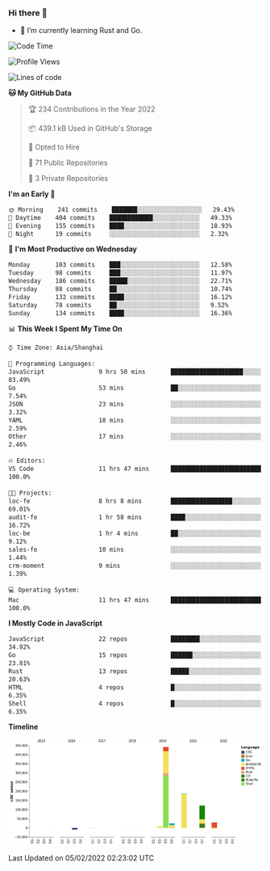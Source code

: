 ### Hi there 👋

- 🌱 I’m currently learning Rust and Go.

<!--START_SECTION:waka-->
![Code Time](http://img.shields.io/badge/Code%20Time-191%20hrs%2040%20mins-blue)

![Profile Views](http://img.shields.io/badge/Profile%20Views-1-blue)

![Lines of code](https://img.shields.io/badge/From%20Hello%20World%20I%27ve%20Written-808%20Thousand%20lines%20of%20code-blue)

**🐱 My GitHub Data** 

> 🏆 234 Contributions in the Year 2022
 > 
> 📦 439.1 kB Used in GitHub's Storage 
 > 
> 💼 Opted to Hire
 > 
> 📜 71 Public Repositories 
 > 
> 🔑 3 Private Repositories  
 > 
**I'm an Early 🐤** 

```text
🌞 Morning    241 commits    ███████░░░░░░░░░░░░░░░░░░   29.43% 
🌆 Daytime    404 commits    ████████████░░░░░░░░░░░░░   49.33% 
🌃 Evening    155 commits    ████░░░░░░░░░░░░░░░░░░░░░   18.93% 
🌙 Night      19 commits     ░░░░░░░░░░░░░░░░░░░░░░░░░   2.32%

```
📅 **I'm Most Productive on Wednesday** 

```text
Monday       103 commits    ███░░░░░░░░░░░░░░░░░░░░░░   12.58% 
Tuesday      98 commits     ███░░░░░░░░░░░░░░░░░░░░░░   11.97% 
Wednesday    186 commits    █████░░░░░░░░░░░░░░░░░░░░   22.71% 
Thursday     88 commits     ██░░░░░░░░░░░░░░░░░░░░░░░   10.74% 
Friday       132 commits    ████░░░░░░░░░░░░░░░░░░░░░   16.12% 
Saturday     78 commits     ██░░░░░░░░░░░░░░░░░░░░░░░   9.52% 
Sunday       134 commits    ████░░░░░░░░░░░░░░░░░░░░░   16.36%

```


📊 **This Week I Spent My Time On** 

```text
⌚︎ Time Zone: Asia/Shanghai

💬 Programming Languages: 
JavaScript               9 hrs 50 mins       ████████████████████░░░░░   83.49% 
Go                       53 mins             ██░░░░░░░░░░░░░░░░░░░░░░░   7.54% 
JSON                     23 mins             ░░░░░░░░░░░░░░░░░░░░░░░░░   3.32% 
YAML                     18 mins             ░░░░░░░░░░░░░░░░░░░░░░░░░   2.59% 
Other                    17 mins             ░░░░░░░░░░░░░░░░░░░░░░░░░   2.46%

🔥 Editors: 
VS Code                  11 hrs 47 mins      █████████████████████████   100.0%

🐱‍💻 Projects: 
loc-fe                   8 hrs 8 mins        █████████████████░░░░░░░░   69.01% 
audit-fe                 1 hr 58 mins        ████░░░░░░░░░░░░░░░░░░░░░   16.72% 
loc-be                   1 hr 4 mins         ██░░░░░░░░░░░░░░░░░░░░░░░   9.12% 
sales-fe                 10 mins             ░░░░░░░░░░░░░░░░░░░░░░░░░   1.44% 
crm-moment               9 mins              ░░░░░░░░░░░░░░░░░░░░░░░░░   1.39%

💻 Operating System: 
Mac                      11 hrs 47 mins      █████████████████████████   100.0%

```

**I Mostly Code in JavaScript** 

```text
JavaScript               22 repos            ████████░░░░░░░░░░░░░░░░░   34.92% 
Go                       15 repos            ██████░░░░░░░░░░░░░░░░░░░   23.81% 
Rust                     13 repos            █████░░░░░░░░░░░░░░░░░░░░   20.63% 
HTML                     4 repos             █░░░░░░░░░░░░░░░░░░░░░░░░   6.35% 
Shell                    4 repos             █░░░░░░░░░░░░░░░░░░░░░░░░   6.35%

```


**Timeline**

![Chart not found](https://raw.githubusercontent.com/elton/elton/main/charts/bar_graph.png) 


 Last Updated on 05/02/2022 02:23:02 UTC
<!--END_SECTION:waka-->

<!--
**elton/elton** is a ✨ _special_ ✨ repository because its `README.md` (this file) appears on your GitHub profile.

Here are some ideas to get you started:

- 🔭 I’m currently working on ...
- 🌱 I’m currently learning ...
- 👯 I’m looking to collaborate on ...
- 🤔 I’m looking for help with ...
- 💬 Ask me about ...
- 📫 How to reach me: ...
- 😄 Pronouns: ...
- ⚡ Fun fact: ...
-->
